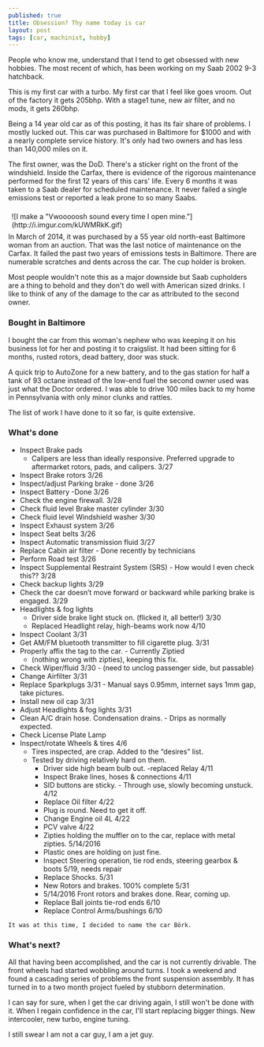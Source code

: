 ```yaml
---
published: true
title: Obsession? Thy name today is car
layout: post
tags: [car, machinist, hobby]
---
```


People who know me, understand that I tend to get obsessed with new hobbies. The most recent of which, has been working on my Saab 2002 9-3 hatchback.

This is my first car with a turbo. My first car that I feel like goes vroom. Out of the factory it gets 205bhp. With a stage1 tune, new air filter, and no mods, it gets 260bhp.

Being a 14 year old car as of this posting, it has its fair share of problems. I mostly lucked out. This car was purchased in Baltimore for $1000 and with a nearly complete service history. It's only had two owners and has less than 140,000 miles on it.

The first owner, was the DoD. There's a sticker right on the front of the windshield. Inside the Carfax, there is evidence of the rigorous maintenance performed for the first 12 years of this cars' life. Every 6 months it was taken to a Saab dealer for scheduled maintenance. It never failed a single emissions test or reported a leak prone to so many Saabs.


<div style="float: right ;margin: 7px">
![I make a "Vwooooosh sound every time I open mine."](http://i.imgur.com/kUWMRkK.gif)
</div>

In March of 2014, it was purchased by a 55 year old north-east Baltimore woman from an auction. That was the last notice of maintenance on the Carfax. It failed the past two years of emissions tests in Baltimore. There are numerable scratches and dents across the car. The cup holder is broken.

Most people wouldn't note this as a major downside but Saab cupholders are a thing to behold and they don't do well with American sized drinks.
I like to think of any of the damage to the car as attributed to the second owner.


### Bought in Baltimore
I bought the car from this woman's nephew who was keeping it on his business lot for her and posting it to craigslist. It had been sitting for 6 months, rusted rotors, dead battery, door was stuck.

A quick trip to AutoZone for a new battery, and to the gas station for half a tank of 93 octane instead of the low-end fuel the second owner used was just what the Doctor ordered. I was able to drive 100 miles back to my home in Pennsylvania with only minor clunks and rattles.

The list of work I have done to it so far, is quite extensive.

### What's done
<div style="align="center";height:200px;width:70%;border:1px solid;overflow:auto">
<ul>
    <li> Inspect Brake pads
        <ul>
            <li> Calipers are less than ideally responsive. Preferred upgrade to aftermarket rotors, pads, and calipers. 3/27
        </ul>
    <li> Inspect Brake rotors 3/26
    <li> Inspect/adjust Parking brake - done 3/26
    <li> Inspect Battery -Done 3/26
    <li> Check the engine firewall. 3/28
    <li> Check fluid level Brake master cylinder 3/30
    <li> Check fluid level Windshield washer 3/30
    <li> Inspect Exhaust system 3/26
    <li> Inspect Seat belts 3/26
    <li> Inspect Automatic transmission fluid 3/27
    <li> Replace Cabin air filter - Done recently by technicians
    <li> Perform Road test 3/26
    <li> Inspect Supplemental Restraint System (SRS) - How would I even check this?? 3/28
    <li> Check backup lights 3/29
    <li> Check the car doesn’t move forward or backward while parking brake is engaged. 3/29
    <li> Headlights & fog lights
        <ul>
            <li> Driver side brake light stuck on. (flicked it, all better!) 3/30
            <li> Replaced Headlight relay, high-beams work now 4/10
        </ul>
    <li> Inspect Coolant 3/31
    <li> Get AM/FM bluetooth transmitter to fill cigarette plug. 3/31
    <li> Properly affix the tag to the car. - Currently Ziptied
        <ul>
            <li>(nothing wrong with zipties), keeping this fix.</li>
        </ul>
    <li> Check Wiper/fluid 3/30 - (need to unclog passenger side, but passable)
    <li> Change Airfilter  3/31
    <li> Replace Sparkplugs 3/31 - Manual says 0.95mm, internet says 1mm gap, take pictures.
    <li> Install new oil cap 3/31
    <li> Adjust Headlights & fog lights 3/31
    <li> Clean A/C drain hose. Condensation drains. - Drips as normally expected.
    <li> Check License Plate Lamp
    <li> Inspect/rotate Wheels & tires  4/6
        <ul>
            <li> Tires inspected, are crap. Added to the “desires” list.
            <li> Tested by driving relatively hard on them.
        <ul>
    <li> Driver side high beam bulb out.  -replaced Relay 4/11
    <li> Inspect Brake lines, hoses & connections 4/11
    <li> SID buttons are sticky. - Through use, slowly becoming unstuck. 4/12
    <li> Replace Oil filter 4/22
    <li> Plug is round. Need to get it off.
    <li> Change Engine oil 4L 4/22
    <li> PCV valve 4/22
    <li> Zipties holding the muffler on to the car, replace with metal zipties. 5/14/2016
    <li> Plastic ones are holding on just fine.
    <li> Inspect Steering operation, tie rod ends, steering gearbox & boots 5/19, needs repair
    <li> Replace Shocks. 5/31
    <li> New Rotors and brakes. 100% complete 5/31
    <li> 5/14/2016 Front rotors and brakes done. Rear, coming up.
    <li> Replace Ball joints tie-rod ends 6/10
    <li> Replace Control Arms/bushings 6/10
</ul>
</div>

`It was at this time, I decided to name the car Börk.`

### What's next?
All that having been accomplished, and the car is not currently drivable. The front wheels had started wobbling around turns. I took a weekend and found a cascading series of problems the front suspension assembly. It has turned in to a two month project fueled by stubborn determination.

I can say for sure, when I get the car driving again, I still won't be done with it. When I regain confidence in the car, I'll start replacing bigger things. New intercooler, new turbo, engine tuning.

I still swear I am not a car guy, I am a jet guy.
